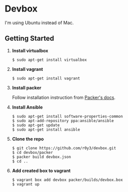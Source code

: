 # Devbox

I'm using Ubuntu instead of Mac.

Getting Started
---------------

1. **Install virtualbox**

   ```
   $ sudo apt-get install virtualbox
   ```

2. **Install vagrant**

   ```
   $ sudo apt-get install vagrant
   ```

3. **Install packer**

   Follow installation instruction from [Packer's docs](https://www.packer.io/intro/getting-started/setup.html).

4. **Install Ansible**

   ```
   $ sudo apt-get install software-properties-common
   $ sudo apt-add-repository ppa:ansible/ansible
   $ sudo apt-get update
   $ sudo apt-get install ansible
   ```

5. **Clone the repo**

   ```
   $ git clone https://github.com/r0y3/devbox.git
   $ cd devbox/packer
   $ packer build devbox.json
   $ cd ..
   ```

6. **Add created box to vagrant**

   ```
   $ vagrant box add devbox packer/builds/devbox.box
   $ vagrant up
   ```

